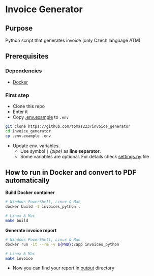 # Invoice Generator

## Purpose

Python script that generates invoice (only Czech language ATM)

## Prerequisites

### Dependencies

- [Docker](https://docs.docker.com/engine/install/)

### First step

- Clone this repo
- Enter it
- Copy [.env.example](./.env.example) to `.env`

```bash
git clone https://github.com/tomas223/invoice_generator
cd invoice_generator
cp .env.example .env
```

- Update env. variables.
  - Use symbol `|` _(pipe)_ as **line separator**.
  - Some variables are optional. For details check [settings.py](./settings.py) file

## How to run in Docker and convert to PDF automatically

**Build Docker container**

```bash
# Windows PowerShell, Linux & Mac
docker build -t invoices_python .

# Linux & Mac
make build
```

**Generate invoice report**

```bash
# Windows PowerShell, Linux & Mac
docker run -it --rm -v ${PWD}:/app invoices_python

# Linux & Mac
make invoice
```

- Now you can find your report in [output](./outpu) directory
